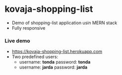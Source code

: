 # kovaja-shopping-list
- Demo of shopping-list application usin MERN stack
- Fully responsive

### Live demo
- https://kovaja-shopping-list.herokuapp.com
- Two predefined users:
    - username: **tonda** password: **tonda** 
    - username: **jarda** password: **jarda**
